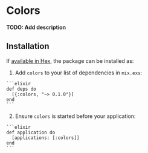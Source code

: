 # Colors

**TODO: Add description**

## Installation

If [available in Hex](https://hex.pm/docs/publish), the package can be installed as:

  1. Add `colors` to your list of dependencies in `mix.exs`:

    ```elixir
    def deps do
      [{:colors, "~> 0.1.0"}]
    end
    ```

  2. Ensure `colors` is started before your application:

    ```elixir
    def application do
      [applications: [:colors]]
    end
    ```

